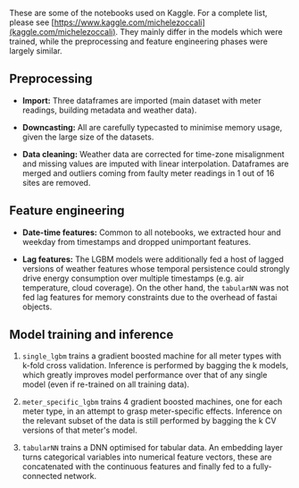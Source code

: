 These are some of the notebooks used on Kaggle. For a complete list, please see [https://www.kaggle.com/michelezoccali](kaggle.com/michelezoccali). They mainly differ in the models which were trained, while the preprocessing and feature engineering phases were largely similar.

## Preprocessing

- **Import:** Three dataframes are imported (main dataset with meter readings, building metadata and weather data). 

- **Downcasting:** All are carefully typecasted to minimise memory usage, given the large size of the datasets. 

- **Data cleaning:** Weather data are corrected for time-zone misalignment and missing values are imputed with linear interpolation. Dataframes are merged and outliers coming from faulty meter readings in 1 out of 16 sites are removed.


## Feature engineering

- **Date-time features:** Common to all notebooks, we extracted hour and weekday from timestamps and dropped unimportant features.

- **Lag features:** The LGBM models were additionally fed a host of lagged versions of weather features whose temporal persistence could strongly drive energy consumption over multiple timestamps (e.g. air temperature, cloud coverage). On the other hand, the `tabularNN` was not fed lag features for memory constraints due to the overhead of fastai objects.


## Model training and inference

1. `single_lgbm` trains a gradient boosted machine for all meter types with k-fold cross validation. Inference is performed by bagging the k models, which greatly improves model performance over that of any single model (even if re-trained on all training data).

2. `meter_specific_lgbm` trains 4 gradient boosted machines, one for each meter type, in an attempt to grasp meter-specific effects. Inference on the relevant subset of the data is still performed by bagging the k CV versions of that meter's model.

3. `tabularNN` trains a DNN optimised for tabular data. An embedding layer turns categorical variables into numerical feature vectors, these are concatenated with the continuous features and finally fed to a fully-connected network.




